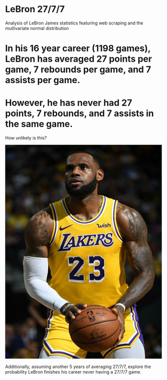 # LeBron 27/7/7
Analysis of LeBron James statistics featuring web scraping and the mutlivariate normal distribution


# In his 16 year career (1198 games),  LeBron has averaged 27 points per game, 7 rebounds per game, and 7 assists per game.

# However, he has never had 27 points, 7 rebounds, and 7 assists in the same game.

How unlikely is this?

![img](Lebron.png)

Additionally, assuming another 5 years of averaging 27/7/7, explore the probability LeBron finishes his career never having a 27/7/7 game.

